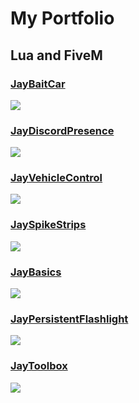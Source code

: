 # My Portfolio
## Lua and FiveM

### [JayBaitCar](https://github.com/JayPaulinCodes/JayBaitCar)
<img src="https://github-readme-stats.vercel.app/api/pin/?username=jaypaulincodes&theme=radical&repo=jaybaitcar">

### [JayDiscordPresence](https://github.com/JayPaulinCodes/JayDiscordPresence)
<img src="https://github-readme-stats.vercel.app/api/pin/?username=jaypaulincodes&theme=radical&repo=jaydiscordpresence">

### [JayVehicleControl](https://github.com/JayPaulinCodes/JayVehicleControl)
<img src="https://github-readme-stats.vercel.app/api/pin/?username=jaypaulincodes&theme=radical&repo=jayvehiclecontrol">

### [JaySpikeStrips](https://github.com/JayPaulinCodes/JaySpikeStrips)
<img src="https://github-readme-stats.vercel.app/api/pin/?username=jaypaulincodes&theme=radical&repo=jayspikestrips">

### [JayBasics](https://github.com/JayPaulinCodes/JayBasics)
<img src="https://github-readme-stats.vercel.app/api/pin/?username=jaypaulincodes&theme=radical&repo=jaybasics">

### [JayPersistentFlashlight](https://github.com/JayPaulinCodes/JayPersistentFlashlight)
<img src="https://github-readme-stats.vercel.app/api/pin/?username=jaypaulincodes&theme=radical&repo=jaypersistentflashlight">

### [JayToolbox](https://github.com/JayPaulinCodes/JayToolbox)
<img src="https://github-readme-stats.vercel.app/api/pin/?username=jaypaulincodes&theme=radical&repo=jaytoolbox">

